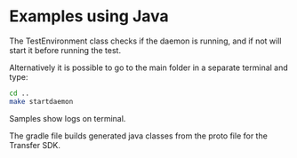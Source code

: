 # Examples using Java

The TestEnvironment class checks if the daemon is running, and if not will start it before running the test.

Alternatively it is possible to go to the main folder in a separate terminal and type:

```bash
cd ..
make startdaemon
```

Samples show logs on terminal.

The gradle file builds generated java classes from the proto file for the Transfer SDK.
